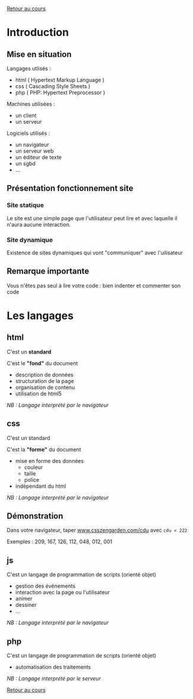 [Retour au cours](../cours.md)

# Introduction

## Mise en situation

Langages utlisés :

* html ( Hypertext Markup Language )
* css ( Cascading Style Sheets )
* php ( PHP: Hypertext Preprocessor )

Machines utilisées :

* un client
* un serveur

Logiciels utilisés :

* un navigateur
* un serveur web
* un éditeur de texte
* un sgbd
* ...

## Présentation fonctionnement site

### Site statique

Le site est une simple page que l'utilisateur peut lire et avec laquelle il n'aura aucune interaction.

### Site dynamique

Existence de sites dynamiques qui vont "communiquer" avec l'uilisateur

## Remarque importante

Vous n'êtes pas seul à lire votre code : bien indenter et commenter son code

# Les langages

## html

C'est un __standard__

C'est le __"fond"__ du document

* description de données
* structuration de la page
* organisation de contenu
* utilisation de html5

_NB : Langage interprété par le navigateur_

## css

C'est un standard

C'est la __"forme"__ du document

* mise en forme des données
  - couleur
  - taille
  - police
* indépendant du html

_NB : Langage interprété par le navigateur_

## Démonstration

Dans votre navigateur, taper www.csszengarden.com/cdu avec ```cdu < 222```

Exemples : 209, 167, 126, 112, 048, 012, 001

## js

C'est un langage de programmation de scripts (orienté objet)

* gestion des événements
* interaction avec la page ou l'utilisateur
* animer
* dessiner
* ...

_NB : Langage interprété par le navigateur_

## php

C'est un langage de programmation de scripts (orienté objet)

* automatisation des traitements

_NB : Langage interprété par le serveur_

[Retour au cours](../cours.md)
